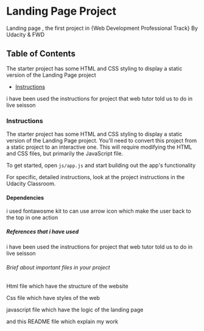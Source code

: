 # Landing Page Project

Landing page , the first project in {Web Development Professional Track} By Udacity & FWD

## Table of Contents

The starter project has some HTML and CSS styling to display a static version of the Landing Page project

* [Instructions](#instructions)

i have been used the instructions for project that web tutor told us to do in live seisson 

### Instructions

The starter project has some HTML and CSS styling to display a static version of the Landing Page project. You'll need to convert this project from a static project to an interactive one. This will require modifying the HTML and CSS files, but primarily the JavaScript file.

To get started, open `js/app.js` and start building out the app's functionality

For specific, detailed instructions, look at the project instructions in the Udacity Classroom.

#### Dependencies

i used fontawosme kit to can use arrow icon which make the user back to the top in one action

##### References that i have used

i have been used the instructions for project that web tutor told us to do in live seisson 

###### Brief about important files in your project

Html file which have the structure of the website

Css file which have styles of the web 

javascript file which have the logic of the landing page 

and this README file which explain my work
